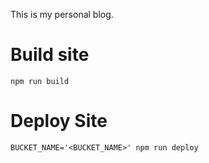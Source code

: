 This is my personal blog.

# Build site
```
npm run build
```

# Deploy Site
```
BUCKET_NAME='<BUCKET_NAME>' npm run deploy
```
